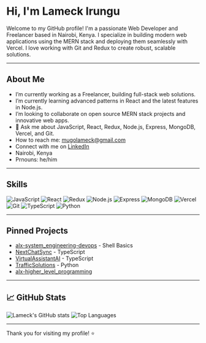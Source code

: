 # Hi, I'm Lameck Irungu 

Welcome to my GitHub profile! I'm a passionate Web Developer and Freelancer based in Nairobi, Kenya. I specialize in building modern web applications using the MERN stack and deploying them seamlessly with Vercel. I love working with Git and Redux to create robust, scalable solutions.

---

## About Me

- I’m currently working as a Freelancer, building full-stack web solutions.
- I’m currently learning advanced patterns in React and the latest features in Node.js.
- I’m looking to collaborate on open source MERN stack projects and innovative web apps.
- 💬 Ask me about JavaScript, React, Redux, Node.js, Express, MongoDB, Vercel, and Git.
- How to reach me: mugolameck@gmail.com
- Connect with me on [LinkedIn](https://linkedin.com/in/lameckirungu)
- Nairobi, Kenya
- Prnouns: he/him

---

## Skills

![JavaScript](https://img.shields.io/badge/-JavaScript-000?style=flat&logo=javascript)
![React](https://img.shields.io/badge/-React-000?style=flat&logo=react)
![Redux](https://img.shields.io/badge/-Redux-000?style=flat&logo=redux)
![Node.js](https://img.shields.io/badge/-Node.js-000?style=flat&logo=node.js)
![Express](https://img.shields.io/badge/-Express-000?style=flat&logo=express)
![MongoDB](https://img.shields.io/badge/-MongoDB-000?style=flat&logo=mongodb)
![Vercel](https://img.shields.io/badge/-Vercel-000?style=flat&logo=vercel)
![Git](https://img.shields.io/badge/-Git-000?style=flat&logo=git)
![TypeScript](https://img.shields.io/badge/-TypeScript-000?style=flat&logo=typescript)
![Python](https://img.shields.io/badge/-Python-000?style=flat&logo=python)

---

## Pinned Projects

- [alx-system_engineering-devops](https://github.com/lameckirungu/alx-system_engineering-devops) - Shell Basics
- [NextChatSync](https://github.com/lameckirungu/NextChatSync) - TypeScript
- [VirtualAssistantAI](https://github.com/lameckirungu/VirtualAssistantAI) - TypeScript
- [TrafficSolutions](https://github.com/lameckirungu/TrafficSolutions) - Python
- [alx-higher_level_programming](https://github.com/lameckirungu/alx-higher_level_programming)

---

## 📈 GitHub Stats

![Lameck's GitHub stats](https://github-readme-stats.vercel.app/api?username=lameckirungu&show_icons=true&hide_title=true&count_private=true&theme=default)
![Top Languages](https://github-readme-stats.vercel.app/api/top-langs/?username=lameckirungu&layout=compact&theme=default)

---

Thank you for visiting my profile! ⭐️
